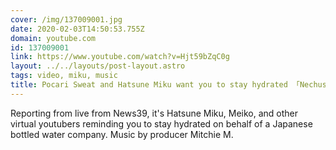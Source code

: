```yaml
---
cover: /img/137009001.jpg
date: 2020-02-03T14:50:53.755Z
domain: youtube.com
id: 137009001
link: https://www.youtube.com/watch?v=Hjt59bZqC0g
layout: ../../layouts/post-layout.astro
tags: video, miku, music
title: Pocari Sweat and Hatsune Miku want you to stay hydrated 「Nechusho No!No! feat. 初音ミク＆MEIKO」
---
```


Reporting from live from News39, it's Hatsune Miku, Meiko, and other virtual youtubers reminding you to stay hydrated on behalf of a Japanese bottled water company. Music by producer Mitchie M.
